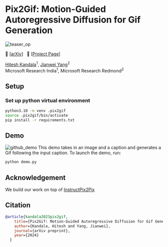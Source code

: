 # Pix2Gif: Motion-Guided Autoregressive Diffusion for Gif Generation
![teaser_op](https://github.com/hiteshK03/Pix2Gif/assets/45922320/3d8ca72e-b2f3-48fd-a732-574987454fd3)

:grapes: \[[arXiv](https://github.com/hiteshK03/Pix2Gif/)\] &nbsp; :orange: \[[Project Page](https://hiteshk03.github.io/)\]

[Hitesh Kandala](https://hiteshk03.github.io/)<sup>1</sup>, [Jianwei Yang](https://jwyang.github.io/)<sup>2</sup>
<br> Microsoft Research India<sup>1</sup>, Microsoft Research Redmond<sup>2</sup>

## Setup
### Set up python virtual environment
```bash
python3.10 -m venv .pix2gif
source .pix2gif/bin/activate
pip install -r requirements.txt
```

## Demo
![github_demo](https://github.com/hiteshK03/Pix2Gif/assets/45922320/e3b1605c-b8e2-4ab7-8329-17d0b611e68b)
This demo takes in an image and a caption and generates a Gif following the input caption. To launch the demo, run:
```bash
python demo.py
```

## Acknowledgement
We build our work on top of [InstructPix2Pix](https://github.com/timothybrooks/instruct-pix2pix)

## Citation
```bibtex
@article{kandala2023pix2gif,
    title={Pix2Gif: Motion-Guided Autoregressive Diffusion for Gif Generation},
    author={Kandala, Hitesh and Yang, Jianwei},
    journal={arXiv preprint},
    year={2024}
  }
